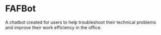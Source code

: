 # FAFBot

A chatbot created for users to help troubleshoot their technical problems and improve their work efficiency in the office.
